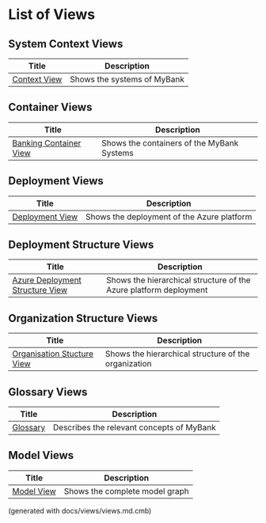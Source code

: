 # List of Views

## System Context Views
| Title | Description |
|---|---|
| [Context View](./mybank/context-view.md) | Shows the systems of MyBank |
## Container Views
| Title | Description |
|---|---|
| [Banking Container View](./mybank/container-view.md) | Shows the containers of the MyBank Systems |
## Deployment Views
| Title | Description |
|---|---|
| [Deployment View](./mybank/deployment-view.md) | Shows the deployment of the Azure platform |
## Deployment Structure Views
| Title | Description |
|---|---|
| [Azure Deployment Structure View](./mybank/azure-deployment-structure-view.md) | Shows the hierarchical structure of the Azure platform deployment |
## Organization Structure Views
| Title | Description |
|---|---|
| [Organisation Stucture View](./mybank/organization-structure-view.md) | Shows the hierarchical structure of the organization |
## Glossary Views
| Title | Description |
|---|---|
| [Glossary](./mybank/glossary.md) | Describes the relevant concepts of MyBank |
## Model Views
| Title | Description |
|---|---|
| [Model View](./mybank/model-view.md) | Shows the complete model graph |


(generated with docs/views/views.md.cmb)
